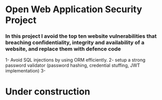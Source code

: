 <h1>Open Web Application Security Project </h1>

### In this project I avoid the top ten website vulnerabilities that breaching confidentiality, integrity and availability of a website, and replace them with defence code

1- Avoid SQL injections by using ORM efficiently.
2- setup a strong password validator (password hashing, credential stuffing, JWT implementation)
3- 


# Under construction #



